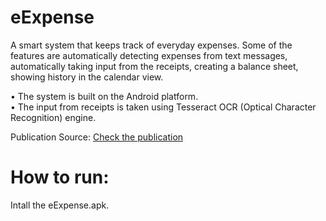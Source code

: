 # eExpense
A smart system that keeps track of everyday expenses. Some of the features are automatically detecting expenses from text messages, automatically taking input from the receipts, creating a balance sheet, showing history in the calendar view. 

• The system is built on the Android platform. <br> 
• The input from receipts is taken using Tesseract OCR (Optical Character Recognition) engine. <br>

Publication Source: [Check the publication](https://ieeexplore.ieee.org/abstract/document/8628070)

# How to run: 
Intall the eExpense.apk.

